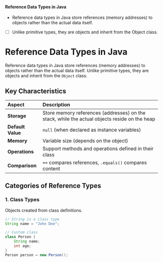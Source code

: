 #### Reference Data Types in Java
- Reference data types in Java store references (memory addresses)
to objects rather than the actual data itself.
* [ ] Unlike primitive types, they are objects and inherit from the Object class.
# Reference Data Types in Java

Reference data types in Java store references (memory addresses) to objects rather than the actual data itself. Unlike primitive types, they are objects and inherit from the `Object` class.

## Key Characteristics

| Aspect | Description |
| :--- | :--- |
| **Storage** | Store memory references (addresses) on the stack, while the actual objects reside on the heap |
| **Default Value** | `null` (when declared as instance variables) |
| **Memory** | Variable size (depends on the object) |
| **Operations** | Support methods and operations defined in their class |
| **Comparison** | `==` compares references, `.equals()` compares content |

## Categories of Reference Types

### 1. **Class Types**
Objects created from class definitions.

```java
// String is a class type
String name = "John Doe";

// Custom class
class Person {
    String name;
    int age;
}
Person person = new Person();
